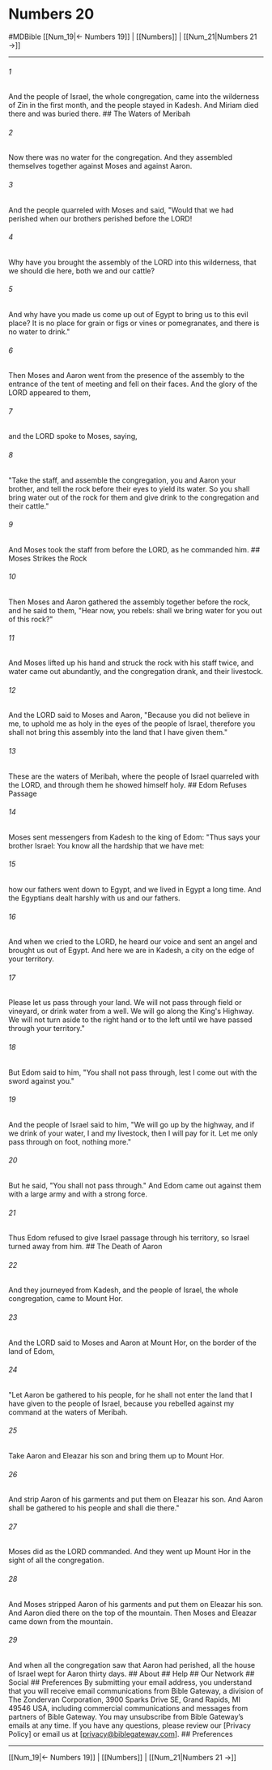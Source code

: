 # Numbers 20
#MDBible
[[Num_19|← Numbers 19]] | [[Numbers]] | [[Num_21|Numbers 21 →]]

***






###### 1 


And the people of Israel, the whole congregation, came into the wilderness of Zin in the first month, and the people stayed in Kadesh. And Miriam died there and was buried there. ## The Waters of Meribah 





###### 2 


Now there was no water for the congregation. And they assembled themselves together against Moses and against Aaron. 





###### 3 


And the people quarreled with Moses and said, "Would that we had perished when our brothers perished before the LORD! 





###### 4 


Why have you brought the assembly of the LORD into this wilderness, that we should die here, both we and our cattle? 





###### 5 


And why have you made us come up out of Egypt to bring us to this evil place? It is no place for grain or figs or vines or pomegranates, and there is no water to drink." 





###### 6 


Then Moses and Aaron went from the presence of the assembly to the entrance of the tent of meeting and fell on their faces. And the glory of the LORD appeared to them, 





###### 7 


and the LORD spoke to Moses, saying, 





###### 8 


"Take the staff, and assemble the congregation, you and Aaron your brother, and tell the rock before their eyes to yield its water. So you shall bring water out of the rock for them and give drink to the congregation and their cattle." 





###### 9 


And Moses took the staff from before the LORD, as he commanded him. ## Moses Strikes the Rock 





###### 10 


Then Moses and Aaron gathered the assembly together before the rock, and he said to them, "Hear now, you rebels: shall we bring water for you out of this rock?" 





###### 11 


And Moses lifted up his hand and struck the rock with his staff twice, and water came out abundantly, and the congregation drank, and their livestock. 





###### 12 


And the LORD said to Moses and Aaron, "Because you did not believe in me, to uphold me as holy in the eyes of the people of Israel, therefore you shall not bring this assembly into the land that I have given them." 





###### 13 


These are the waters of Meribah, where the people of Israel quarreled with the LORD, and through them he showed himself holy. ## Edom Refuses Passage 





###### 14 


Moses sent messengers from Kadesh to the king of Edom: "Thus says your brother Israel: You know all the hardship that we have met: 





###### 15 


how our fathers went down to Egypt, and we lived in Egypt a long time. And the Egyptians dealt harshly with us and our fathers. 





###### 16 


And when we cried to the LORD, he heard our voice and sent an angel and brought us out of Egypt. And here we are in Kadesh, a city on the edge of your territory. 





###### 17 


Please let us pass through your land. We will not pass through field or vineyard, or drink water from a well. We will go along the King's Highway. We will not turn aside to the right hand or to the left until we have passed through your territory." 





###### 18 


But Edom said to him, "You shall not pass through, lest I come out with the sword against you." 





###### 19 


And the people of Israel said to him, "We will go up by the highway, and if we drink of your water, I and my livestock, then I will pay for it. Let me only pass through on foot, nothing more." 





###### 20 


But he said, "You shall not pass through." And Edom came out against them with a large army and with a strong force. 





###### 21 


Thus Edom refused to give Israel passage through his territory, so Israel turned away from him. ## The Death of Aaron 





###### 22 


And they journeyed from Kadesh, and the people of Israel, the whole congregation, came to Mount Hor. 





###### 23 


And the LORD said to Moses and Aaron at Mount Hor, on the border of the land of Edom, 





###### 24 


"Let Aaron be gathered to his people, for he shall not enter the land that I have given to the people of Israel, because you rebelled against my command at the waters of Meribah. 





###### 25 


Take Aaron and Eleazar his son and bring them up to Mount Hor. 





###### 26 


And strip Aaron of his garments and put them on Eleazar his son. And Aaron shall be gathered to his people and shall die there." 





###### 27 


Moses did as the LORD commanded. And they went up Mount Hor in the sight of all the congregation. 





###### 28 


And Moses stripped Aaron of his garments and put them on Eleazar his son. And Aaron died there on the top of the mountain. Then Moses and Eleazar came down from the mountain. 





###### 29 


And when all the congregation saw that Aaron had perished, all the house of Israel wept for Aaron thirty days. ## About ## Help ## Our Network ## Social ## Preferences By submitting your email address, you understand that you will receive email communications from Bible Gateway, a division of The Zondervan Corporation, 3900 Sparks Drive SE, Grand Rapids, MI 49546 USA, including commercial communications and messages from partners of Bible Gateway. You may unsubscribe from Bible Gateway&rsquo;s emails at any time. If you have any questions, please review our [Privacy Policy] or email us at [privacy@biblegateway.com]. ## Preferences

***

[[Num_19|← Numbers 19]] | [[Numbers]] | [[Num_21|Numbers 21 →]]
